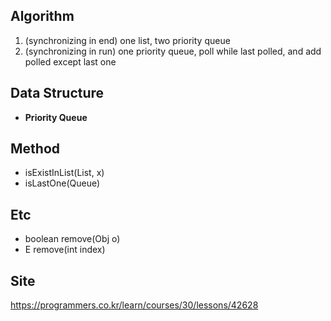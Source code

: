 ## Algorithm
1. (synchronizing in end) one list, two priority queue 
2. (synchronizing in run) one priority queue, poll while last polled, and add polled except last one

## Data Structure
- **Priority Queue**

## Method
- isExistInList(List, x)
- isLastOne(Queue)

## Etc
- boolean remove(Obj o)
- E remove(int index)

## Site
<https://programmers.co.kr/learn/courses/30/lessons/42628>

